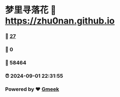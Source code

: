 # 梦里寻落花 :link: https://zhu0nan.github.io 
### :page_facing_up: [27](https://zhu0nan.github.io/tag.html) 
### :speech_balloon: 0 
### :hibiscus: 58464 
### :alarm_clock: 2024-09-01 22:31:55 
### Powered by :heart: [Gmeek](https://github.com/Meekdai/Gmeek)
